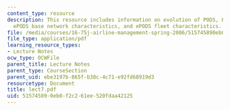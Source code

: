```yaml
---
content_type: resource
description: This resource includes information on evolution of PODS, PODS capabilities,
  ePODS base network characteristics, and ePODS fleet characteristics.
file: /media/courses/16-75j-airline-management-spring-2006/515745890eb0f2c261ee520fdaa42125_lect7.pdf
file_type: application/pdf
learning_resource_types:
- Lecture Notes
ocw_type: OCWFile
parent_title: Lecture Notes
parent_type: CourseSection
parent_uid: ebe3197b-865f-b38c-4c71-e92fd68919d3
resourcetype: Document
title: lect7.pdf
uid: 51574589-0eb0-f2c2-61ee-520fdaa42125
---
```


